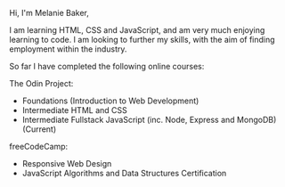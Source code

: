 Hi, I'm Melanie Baker,

I am learning HTML, CSS and JavaScript, and am very much enjoying learning to code. I am looking to further my skills, with the aim of finding employment within the industry.

So far I have completed the following online courses:

The Odin Project:
- Foundations (Introduction to Web Development)
- Intermediate HTML and CSS
- Intermediate Fullstack JavaScript (inc. Node, Express and MongoDB) (Current)

freeCodeCamp:
- Responsive Web Design
- JavaScript Algorithms and Data Structures Certification
